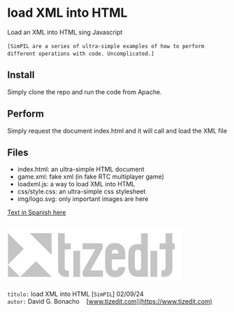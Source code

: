 
# load XML into HTML
Load an XML into HTML sing Javascript

`[SimPIL are a series of ultra-simple examples of how to perform different operations with code. Uncomplicated.]`

## Install
Simply clone the repo and run the code from Apache. 

## Perform
Simply request the document index.html and it will call and load the XML file

## Files
- index.html: an ultra-simple HTML document 
- game.xml: fake xml (in fake RTC multiplayer game)
- loadxml.js: a way to load XML into HTML 
- css/style.css: an ultra-simple css stylesheet
- img/logo.svg: only important images are here

[Text in Spanish here](README_ES.MD)

![](img/logo.svg)
---
`título:` load XML into HTML [`SimPIL`] 02/09/24\
`autor:` David G. Bonacho &nbsp;&nbsp;  [www.tizedit.com](https://www.tizedit.com)

